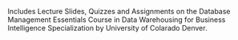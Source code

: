 Includes Lecture Slides, Quizzes and Assignments on the Database Management Essentials Course in Data Warehousing for Business Intelligence Specialization by University of Colarado Denver.